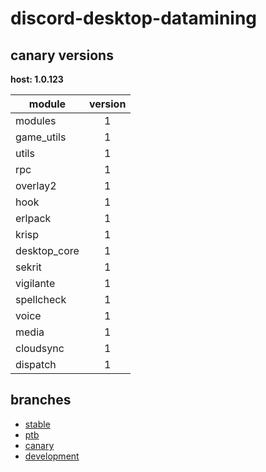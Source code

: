 # discord-desktop-datamining

## canary versions

**host: 1.0.123**

| module | version |
| ------ | :-----: |
| modules | 1 |
| game_utils | 1 |
| utils | 1 |
| rpc | 1 |
| overlay2 | 1 |
| hook | 1 |
| erlpack | 1 |
| krisp | 1 |
| desktop_core | 1 |
| sekrit | 1 |
| vigilante | 1 |
| spellcheck | 1 |
| voice | 1 |
| media | 1 |
| cloudsync | 1 |
| dispatch | 1 |

## branches

- [stable](https://github.com/OpenAsar/discord-desktop-datamining/tree/stable)
- [ptb](https://github.com/OpenAsar/discord-desktop-datamining/tree/ptb)
- [canary](https://github.com/OpenAsar/discord-desktop-datamining/tree/canary)
- [development](https://github.com/OpenAsar/discord-desktop-datamining/tree/development)